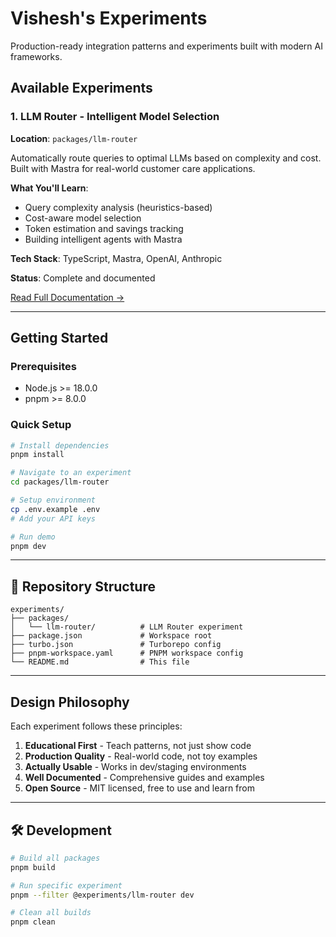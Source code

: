 # Vishesh's Experiments

Production-ready integration patterns and experiments built with modern AI frameworks.

##  Available Experiments

### 1. LLM Router - Intelligent Model Selection
**Location**: `packages/llm-router`

Automatically route queries to optimal LLMs based on complexity and cost. Built with Mastra for real-world customer care applications.

**What You'll Learn**:
- Query complexity analysis (heuristics-based)
- Cost-aware model selection
- Token estimation and savings tracking
- Building intelligent agents with Mastra

**Tech Stack**: TypeScript, Mastra, OpenAI, Anthropic

**Status**:  Complete and documented

[Read Full Documentation →](./packages/llm-router/README.md)

---

##  Getting Started

### Prerequisites
- Node.js >= 18.0.0
- pnpm >= 8.0.0

### Quick Setup

```bash
# Install dependencies
pnpm install

# Navigate to an experiment
cd packages/llm-router

# Setup environment
cp .env.example .env
# Add your API keys

# Run demo
pnpm dev
```

---

## 📁 Repository Structure

```
experiments/
├── packages/
│   └── llm-router/          # LLM Router experiment
├── package.json             # Workspace root
├── turbo.json               # Turborepo config
├── pnpm-workspace.yaml      # PNPM workspace config
└── README.md                # This file
```

---

##  Design Philosophy

Each experiment follows these principles:

1. **Educational First** - Teach patterns, not just show code
2. **Production Quality** - Real-world code, not toy examples
3. **Actually Usable** - Works in dev/staging environments
4. **Well Documented** - Comprehensive guides and examples
5. **Open Source** - MIT licensed, free to use and learn from

---

## 🛠 Development

```bash
# Build all packages
pnpm build

# Run specific experiment
pnpm --filter @experiments/llm-router dev

# Clean all builds
pnpm clean
```
